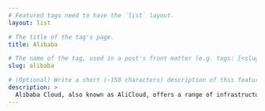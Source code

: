 ```yaml
---
# Featured tags need to have the `list` layout.
layout: list

# The title of the tag's page.
title: Alibaba

# The name of the tag, used in a post's front matter (e.g. tags: [<slug>]).
slug: alibaba

# (Optional) Write a short (~150 characters) description of this featured tag.
description: >
  Alibaba Cloud, also known as AliCloud, offers a range of infrastructure, platform, and application services in numerous areas. Such offerings include storage, network, database, analytics, security, and application platform services.
---
```

